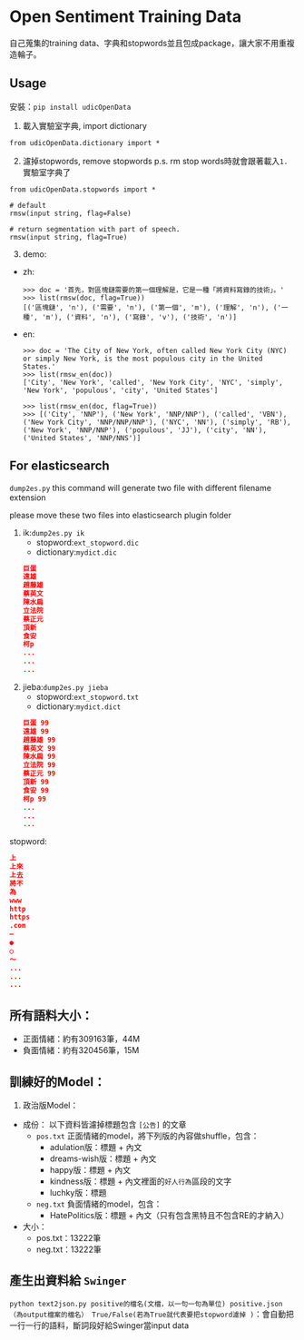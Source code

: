 # Open Sentiment Training Data

自己蒐集的training data、字典和stopwords並且包成package，讓大家不用重複造輪子。

## Usage

安裝：`pip install udicOpenData`

1. 載入實驗室字典, import dictionary
```
from udicOpenData.dictionary import *
```
2. 濾掉stopwords, remove stopwords
p.s. rm stop words時就會跟著載入`1.`實驗室字典了
  ```
  from udicOpenData.stopwords import *

  # default
  rmsw(input string, flag=False)

  # return segmentation with part of speech.
  rmsw(input string, flag=True)
  ```
3. demo:
  * zh:

    ```
    >>> doc = '首先，對區塊鏈需要的第一個理解是，它是一種「將資料寫錄的技術」。'
    >>> list(rmsw(doc, flag=True))
    [('區塊鏈', 'n'), ('需要', 'n'), ('第一個', 'm'), ('理解', 'n'), ('一種', 'm'), ('資料', 'n'), ('寫錄', 'v'), ('技術', 'n')]
    ```

  * en:

    ```
    >>> doc = 'The City of New York, often called New York City (NYC) or simply New York, is the most populous city in the United States.'
    >>> list(rmsw_en(doc))
    ['City', 'New York', 'called', 'New York City', 'NYC', 'simply', 'New York', 'populous', 'city', 'United States']
    
    >>> list(rmsw_en(doc, flag=True))
    >>> [('City', 'NNP'), ('New York', 'NNP/NNP'), ('called', 'VBN'), ('New York City', 'NNP/NNP/NNP'), ('NYC', 'NN'), ('simply', 'RB'), ('New York', 'NNP/NNP'), ('populous', 'JJ'), ('city', 'NN'), ('United States', 'NNP/NNS')]
    ```
   
## For elasticsearch

`dump2es.py` this command will generate two file with different filename extension

please move these two files into elasticsearch plugin folder

1. ik:`dump2es.py ik`
    * stopword:`ext_stopword.dic`
    * dictionary:`mydict.dic`
    ```json
    巨蛋
    遠雄
    趙藤雄
    蔡英文
    陳水扁
    立法院
    蔡正元
    頂新
    食安
    柯p
    ...
    ...
    ...
    ```
2. jieba:`dump2es.py jieba`
    * stopword:`ext_stopword.txt`
    * dictionary:`mydict.dict`
    ```json
    巨蛋 99
    遠雄 99
    趙藤雄 99
    蔡英文 99
    陳水扁 99
    立法院 99
    蔡正元 99
    頂新 99
    食安 99
    柯p 99
    ...
    ...
    ...
    ```

stopword:
```json
上 
上來 
上去 
將不 
為
www 
http 
https 
.com 
– 
● 
○ 
～ 
...
...
...
```


## 所有語料大小：

* 正面情緒：約有309163筆，44M
* 負面情緒：約有320456筆，15M

## 訓練好的Model：

1. 政治版Model：
  * 成份：
    以下資料皆濾掉標題包含 `[公告]` 的文章
    * `pos.txt` 正面情緒的model，將下列版的內容做shuffle，包含：  
      * adulation版：標題 + 內文
      * dreams-wish版：標題 + 內文
      * happy版：標題 + 內文
      * kindness版：標題 + 內文裡面的`好人行為`區段的文字
      * luchky版：標題
    * `neg.txt` 負面情緒的model，包含：  
      * HatePolitics版：標題 + 內文（只有包含黑特且不包含RE的才納入）
  * 大小：
    * pos.txt：13222筆
    * neg.txt：13222筆

## 產生出資料給 `Swinger`

`python text2json.py positive的檔名(文檔，以一句一句為單位) positive.json（為output檔案的檔名） True/False(若為True就代表要把stopword濾掉
)`：會自動把一行一行的語料，斷詞段好給Swinger當input data
